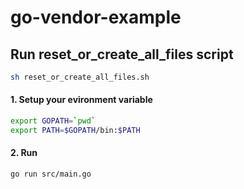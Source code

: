 # go-vendor-example 

## Run reset_or_create_all_files script
```sh
sh reset_or_create_all_files.sh
```

#### 1. Setup your evironment variable
```sh
export GOPATH=`pwd`
export PATH=$GOPATH/bin:$PATH
```

#### 2. Run
```sh
go run src/main.go
```
